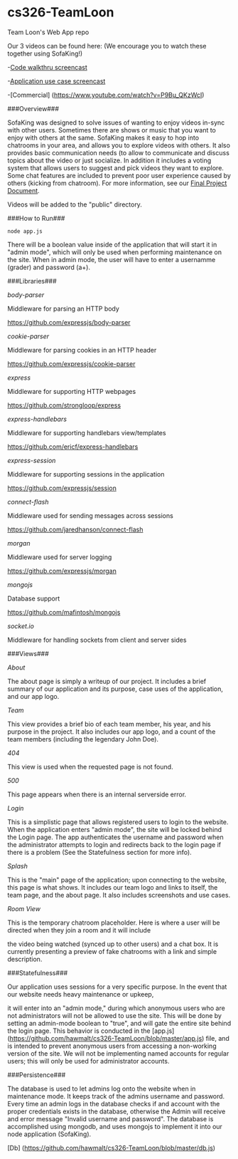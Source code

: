 # cs326-TeamLoon
Team Loon's Web App repo

Our 3 videos can be found here:
(We encourage you to watch these together using SofaKing!)

-[Code walkthru screencast](https://www.youtube.com/watch?v=VU16cLr1kQM)

-[Application use case screencast](https://www.youtube.com/watch?v=wRFx6xjWZRA)

-[Commercial] (https://www.youtube.com/watch?v=P9Bu_QKzWcI)

###Overview###

 SofaKing was designed to solve issues of wanting to enjoy videos in-sync with other users. Sometimes there are shows or music that you want
 to enjoy with others at the same. SofaKing makes it easy to hop into chatrooms in your area, and allows you to explore videos with others.
 It also provides basic communication needs (to allow to communicate and discuss topics about the video or just socialize. In
 addition it includes a voting system that allows users to suggest and pick videos they want to explore. Some chat features are included to
 prevent poor user experience caused by others (kicking from chatroom). For more information, see our
 [Final Project Document](https://docs.google.com/document/d/10Ry11kDxrAS6hF58ACVqZ_flG4xd5b_fdzNJwG2IOEs/edit?usp=sharing).

 Videos will be added to the "public" directory.

###How to Run###

 ```
 node app.js
 ```

 There will be a boolean value inside of the application that will start it in "admin mode", which will only be used when performing maintenance
 on the site. When in admin mode, the user will have to enter a usernamme (grader) and password (a+).

###Libraries###

 *body-parser*

 Middleware for parsing an HTTP body

 https://github.com/expressjs/body-parser

 *cookie-parser*

 Middleware for parsing cookies in an HTTP header

 https://github.com/expressjs/cookie-parser

 *express*

 Middleware for supporting HTTP webpages

 https://github.com/strongloop/express

 *express-handlebars*

 Middleware for supporting handlebars view/templates

 https://github.com/ericf/express-handlebars

 *express-session*

 Middleware for supporting sessions in the application

 https://github.com/expressjs/session

 *connect-flash*

 Middleware used for sending messages across sessions

 https://github.com/jaredhanson/connect-flash

 *morgan*

 Middleware used for server logging

 https://github.com/expressjs/morgan

 *mongojs*

 Database support

 https://github.com/mafintosh/mongojs

*socket.io*

Middleware for handling sockets from client and server sides

###Views###

 *About*

 The about page is simply a writeup of our project. It includes a brief summary of our application
 and its purpose, case uses of the application, and our app logo.

 *Team*

 This view provides a brief bio of each team member, his year, and his purpose in the project. It
 also includes our app logo, and a count of the team members (including the legendary John Doe).

 *404*

 This view is used when the requested page is not found.

 *500*

 This page appears when there is an internal serverside error.

 *Login*

 This is a simplistic page that allows registered users to login to the website. When the application enters "admin mode",
 the site will be locked behind the Login page. The app authenticates the username and password when the administrator
 attempts to login and redirects back to the login page if there is a problem (See the Statefulness section for more
 info).

 *Splash*

 This is the "main" page of the application; upon connecting to the website, this page is what shows. It includes our team
 logo and links to itself, the team page, and the about page. It also includes screenshots and use cases.

 *Room View*

 This is the temporary chatroom placeholder. Here is where a user will be directed when they join a room and it will include

 the video being watched (synced up to other users) and a chat box. It is currently presenting
 a preview of fake chatrooms with a link and simple description.


###Statefulness###

 Our application uses sessions for a very specific purpose. In the event that our website needs heavy maintenance or upkeep,

 it will enter into an "admin mode," during which anonymous users who are not administrators will not be allowed to use the site. This will
 be done by setting an admin-mode boolean to "true", and will gate the entire site behind the login page. This behavior is conducted
 in the [app.js] (https://github.com/hawmalt/cs326-TeamLoon/blob/master/app.js) file, and is intended to prevent anonymous users from
 accessing a non-working version of the site. We will not be implementing named accounts for regular users; this will only be used for
 administrator accounts.


###Persistence###

 The database is used to let admins log onto the website when in maintenance mode. It keeps track of the admins username and password. Every time an admin logs in the database checks if and account with the proper credentials exists in the database, otherwise the Admin will receive and error message "Invalid username and password". The database is accomplished using mongodb, and uses mongojs to implement it into our node application (SofaKing).


[Db] (https://github.com/hawmalt/cs326-TeamLoon/blob/master/db.js)
